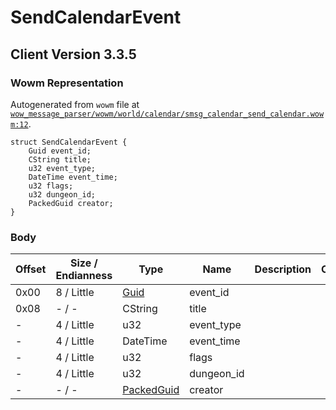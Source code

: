 # SendCalendarEvent

## Client Version 3.3.5

### Wowm Representation

Autogenerated from `wowm` file at [`wow_message_parser/wowm/world/calendar/smsg_calendar_send_calendar.wowm:12`](https://github.com/gtker/wow_messages/tree/main/wow_message_parser/wowm/world/calendar/smsg_calendar_send_calendar.wowm#L12).
```rust,ignore
struct SendCalendarEvent {
    Guid event_id;
    CString title;
    u32 event_type;
    DateTime event_time;
    u32 flags;
    u32 dungeon_id;
    PackedGuid creator;
}
```
### Body

| Offset | Size / Endianness | Type | Name | Description | Comment |
| ------ | ----------------- | ---- | ---- | ----------- | ------- |
| 0x00 | 8 / Little | [Guid](../spec/packed-guid.md) | event_id |  |  |
| 0x08 | - / - | CString | title |  |  |
| - | 4 / Little | u32 | event_type |  |  |
| - | 4 / Little | DateTime | event_time |  |  |
| - | 4 / Little | u32 | flags |  |  |
| - | 4 / Little | u32 | dungeon_id |  |  |
| - | - / - | [PackedGuid](../spec/packed-guid.md) | creator |  |  |

